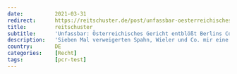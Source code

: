 ```yaml
---
date:          2021-03-31
redirect:      https://reitschuster.de/post/unfassbar-oesterreichisches-gericht-entbloesst-berlins-corona-politik/
title:         reitschuster
subtitle:      'Unfassbar: Österreichisches Gericht entblößt Berlins Corona-Politik'
description:   'Sieben Mal verweigerten Spahn, Wieler und Co. mir eine Antwort auf die Frage, ob sie WHO-Richtlinien zum PCR-Test umsetzen. Für das Schweigen haben sie offenbar einen Grund: Ein Gericht in Wien hat nun genau wegen dieses Punktes die Corona-Politik in Frage gestellt.'
country:       DE
categories:    [Recht]
tags:          [pcr-test]
---
```

